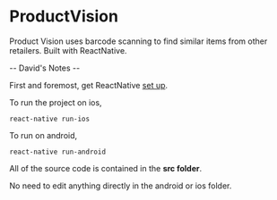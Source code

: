 # ProductVision
Product Vision uses barcode scanning to find similar items from other retailers. Built with ReactNative.

-- David's Notes --

First and foremost, get ReactNative [set up](https://facebook.github.io/react-native/docs/getting-started.html).

To run the project on ios,
```
react-native run-ios
```

To run on android,
```
react-native run-android
```

All of the source code is contained in the **src folder**.

No need to edit anything directly in the android or ios folder.
